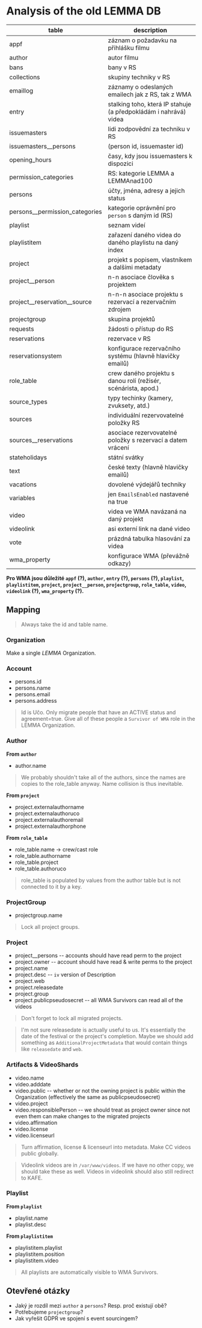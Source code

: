 # Analysis of the old LEMMA DB

| table                          | description                                                      |
| ------------------------------ | ---------------------------------------------------------------- |
| appf                           | záznam o požadavku na přihlášku filmu                            |
| author                         | autor filmu                                                      |
| bans                           | bany v RS                                                        |
| collections                    | skupiny techniky v RS                                            |
| emaillog                       | záznamy o odeslaných emailech jak z RS, tak z WMA                |
| entry                          | stalking toho, která IP stahuje (a předpokládám i nahrává) videa |
| issuemasters                   | lidi zodpovědní za techniku v RS                                 |
| issuemasters__persons          | (person id, issuemaster id)                                      |
| opening_hours                  | časy, kdy jsou issuemasters k dispozici                          |
| permission_categories          | RS: kategorie LEMMA a LEMMAnad100                                |
| persons                        | účty, jména, adresy a jejich status                              |
| persons__permission_categories | kategorie oprávnění pro `person` s daným id (RS)                 |
| playlist                       | seznam videí                                                     |
| playlistitem                   | zařazení daného videa do daného playlistu na daný index          |
| project                        | projekt s popisem, vlastníkem a dalšími metadaty                 |
| project__person                | n-n asociace člověka s projektem                                 |
| project__reservation__source   | n-n-n asociace projektu s rezervací a rezervačním zdrojem        |
| projectgroup                   | skupina projektů                                                 |
| requests                       | žádosti o přístup do RS                                          |
| reservations                   | rezervace v RS                                                   |
| reservationsystem              | konfigurace rezervačního systému (hlavně hlavičky emailů)        |
| role_table                     | crew daného projektu s danou rolí (režisér, scénárista, apod.)   |
| source_types                   | typy techinky (kamery, zvuksety, atd.)                           |
| sources                        | individuální rezervovatelné položky RS                           |
| sources__reservations          | asociace rezervovatelné položky s rezervací a datem vrácení      |
| stateholidays                  | státní svátky                                                    |
| text                           | české texty (hlavně hlavičky emailů)                             |
| vacations                      | dovolené výdejářů techniky                                       |
| variables                      | jen `EmailsEnabled` nastavené na true                            |
| video                          | videa ve WMA navázaná na daný projekt                            |
| videolink                      | asi externí link na dané video                                   |
| vote                           | prázdná tabulka hlasování za videa                               |
| wma_property                   | konfigurace WMA (převážně odkazy)                                |

**Pro WMA jsou důležité `appf` (?), `author`, `entry` (?), `persons` (?),
`playlist`, `playlistitem`, `project`, `project__person`, `projectgroup`,
`role_table`, `video`, `videolink` (?), `wma_property` (?).**

## Mapping

> Always take the id and table name.

### Organization

Make a single _LEMMA_ Organization.

### Account

- persons.id
- persons.name
- persons.email
- persons.address

> Id is Učo.
> Only migrate people that have an ACTIVE status and agreement=true.
> Give all of these people a `Survivor of WMA` role in the LEMMA Organization.

### Author

**From `author`**

- author.name

> We probably shouldn't take all of the authors, since the names are copies to the role_table anyway.
> Name collision is thus inevitable.

**From `project`**

- project.externalauthorname
- project.externalauthoruco
- project.externalauthoremail
- project.externalauthorphone

**From `role_table`**

- role_table.name -> crew/cast role
- role_table.authorname
- role_table.project
- role_table.authoruco

> role_table is populated by values from the author table but is not connected to it by a key.

### ProjectGroup

- projectgroup.name

> Lock all project groups.

### Project

- project__persons -- accounts should have read perm to the project
- project.owner -- account should have read & write perms to the project
- project.name
- project.desc -- `iv` version of Description
- project.web
- project.releasedate
- project.group
- project.publicpseudosecret -- all WMA Survivors can read all of the videos

> Don't forget to lock all migrated projects.

> I'm not sure releasedate is actually useful to us.
> It's essentially the date of the festival or the project's completion.
> Maybe we should add something as `AdditionalProjectMetadata` that would contain things like `releasedate` and `web`.

### Artifacts & VideoShards

- video.name
- video.adddate
- video.public -- whether or not the owning project is public within the Organization (effectively the same as publicpseudosecret)
- video.project
- video.responsiblePerson -- we should treat as project owner since not even them can make changes to the migrated projects
- video.affirmation
- video.license
- video.licenseurl

> Turn affirmation, license & licenseurl into metadata.
> Make CC videos public globally.

> Videolink videos are in `/var/www/videos`. If we have no other copy, we should take these as well.
> Videos in videolink should also still redirect to KAFE.

### Playlist

**From `playlist`**

- playlist.name
- playlist.desc

**From `playlistitem`**

- playlistitem.playlist
- playlistitem.position
- playlistitem.video

> All playlists are automatically visible to WMA Survivors.

## Otevřené otázky

- Jaký je rozdíl mezi `author` a `persons`? Resp. proč existují obě?
- Potřebujeme `projectgroup`?
- Jak vyřešit GDPR ve spojení s event sourcingem?
